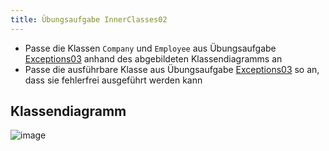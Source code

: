 ```yaml
---
title: Übungsaufgabe InnerClasses02
---
```


- Passe die Klassen `Company` und `Employee` aus Übungsaufgabe [Exceptions03](../exceptions/exceptions03) anhand des abgebildeten Klassendiagramms an
- Passe die ausführbare Klasse aus Übungsaufgabe [Exceptions03](../exceptions/exceptions03) so an, dass sie fehlerfrei ausgeführt werden kann

## Klassendiagramm
![image](https://user-images.githubusercontent.com/47243617/170884887-5e85afd0-f53f-43ea-9c1d-144b6beffe09.png)
